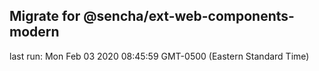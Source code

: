 ## Migrate for @sencha/ext-web-components-modern

last run: Mon Feb 03 2020 08:45:59 GMT-0500 (Eastern Standard Time)
